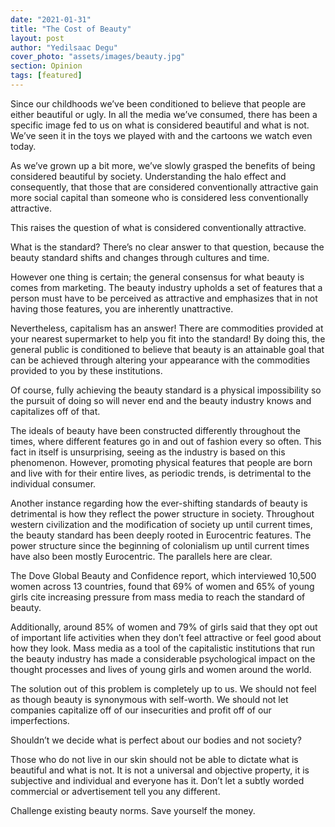 ```yaml
---
date: "2021-01-31"
title: "The Cost of Beauty"
layout: post
author: "Yedilsaac Degu"
cover_photo: "assets/images/beauty.jpg"
section: Opinion
tags: [featured]
---
```


Since our childhoods we’ve been conditioned to believe that people are either beautiful or ugly. In all the media we’ve consumed, there has been a specific image fed to us on what is considered beautiful and what is not. We’ve seen it in the toys we played with and the cartoons we watch even today.

As we’ve grown up a bit more, we’ve slowly grasped the benefits of being considered beautiful by society. Understanding the halo effect and consequently, that those that are considered conventionally attractive gain more social capital than someone who is considered less conventionally attractive.

This raises the question of what is considered conventionally attractive.

What is the standard? There’s no clear answer to that question, because the beauty standard shifts and changes through cultures and time.

However one thing is certain; the general consensus for what beauty is comes from marketing. The beauty industry upholds a set of features that a person must have to be perceived as attractive and emphasizes that in not having those features, you are inherently unattractive.

Nevertheless, capitalism has an answer! There are commodities provided at your nearest supermarket to help you fit into the standard! By doing this, the general public is conditioned to believe that beauty is an attainable goal that can be achieved through altering your appearance with the commodities provided to you by these institutions.

Of course, fully achieving the beauty standard is a physical impossibility so the pursuit of doing so will never end and the beauty industry knows and capitalizes off of that.

The ideals of beauty have been constructed differently throughout the times, where different features go in and out of fashion every so often. This fact in itself is unsurprising, seeing as the industry is based on this phenomenon. However, promoting physical features that people are born and live with for their entire lives, as periodic trends, is detrimental to the individual consumer.

Another instance regarding how the ever-shifting standards of beauty is detrimental is how they reflect the power structure in society. Throughout western civilization and the modification of society up until current times, the beauty standard has been deeply rooted in Eurocentric features. The power structure since the beginning of colonialism up until current times have also been mostly Eurocentric. The parallels here are clear.

The Dove Global Beauty and Confidence report, which interviewed 10,500 women across 13 countries, found that 69% of women and 65% of young girls cite increasing pressure from mass media to reach the standard of beauty.

Additionally, around 85% of women and 79% of girls said that they opt out of important life activities when they don’t feel attractive or feel good about how they look. Mass media as a tool of the capitalistic institutions that run the beauty industry has made a considerable psychological impact on the thought processes and lives of young girls and women around the world.

The solution out of this problem is completely up to us. We should not feel as though beauty is synonymous with self-worth. We should not let companies capitalize off of our insecurities and profit off of our imperfections.

Shouldn’t we decide what is perfect about our bodies and not society?

Those who do not live in our skin should not be able to dictate what is beautiful and what is not. It is not a universal and objective property, it is subjective and individual and everyone has it. Don’t let a subtly worded commercial or advertisement tell you any different.

Challenge existing beauty norms. Save yourself the money.
